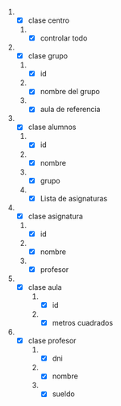 
1.  - [x] clase centro
	1. - [x] controlar todo
2. - [x] clase grupo
	1. - [x] id
	2.  - [x] nombre del grupo
	3.  - [x] aula de referencia
3.   - [x] clase alumnos
	 1. - [x] id
	 2. - [x] nombre
	 3.  - [x] grupo
	 4.  - [x]  Lista de asignaturas
4.   - [x] clase asignatura
	 1. - [x] id
	 2. - [x] nombre
	 3. - [x] profesor
5.   - [x] clase aula
		1.  - [x] id
		2.  - [x] metros cuadrados
6.   - [x] clase profesor
		1. - [x] dni
		2. - [x] nombre
		3.  - [x] sueldo